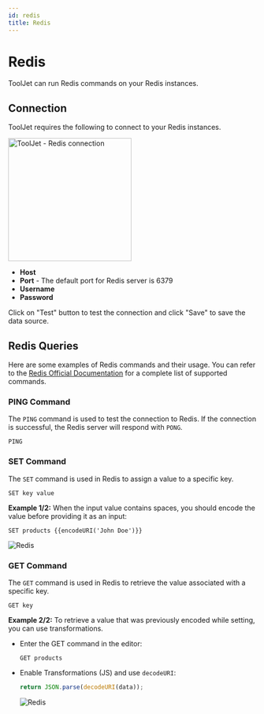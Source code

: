 ```yaml
---
id: redis
title: Redis
---
```


# Redis
ToolJet can run Redis commands on your Redis instances.

## Connection

ToolJet requires the following to connect to your Redis instances. 

<img class="screenshot-full" src="/img/redis/connect.png" alt="ToolJet - Redis connection" height="250"/>

- **Host**
- **Port** - The default port for Redis server is 6379
- **Username**
- **Password**

Click on "Test" button to test the connection and click "Save" to save the data source.

## Redis Queries

Here are some examples of Redis commands and their usage. You can refer to the [Redis Official Documentation](https://redis.io/commands) for a complete list of supported commands.

### PING Command

The `PING` command is used to test the connection to Redis. If the connection is successful, the Redis server will respond with `PONG`.

```shell
PING
```

### SET Command

The `SET` command is used in Redis to assign a value to a specific key.

```shell
SET key value
```

**Example 1/2:**
When the input value contains spaces, you should encode the value before providing it as an input:

```shell
SET products {{encodeURI('John Doe')}}
```

<div style={{textAlign: 'center'}}>

<img className="screenshot-full" src="/img/datasource-reference/redis/encode.png" alt="Redis" />

</div>

### GET Command

The `GET` command is used in Redis to retrieve the value associated with a specific key.

```shell
GET key
```

**Example 2/2:**
To retrieve a value that was previously encoded while setting, you can use transformations. 

- Enter the GET command in the editor:
  ```shell
  GET products
  ```

- Enable Transformations (JS) and use `decodeURI`:
  ```js
  return JSON.parse(decodeURI(data));
  ```

  <div style={{textAlign: 'center'}}>

  <img className="screenshot-full" src="/img/datasource-reference/redis/decode.png" alt="Redis" />

  </div>